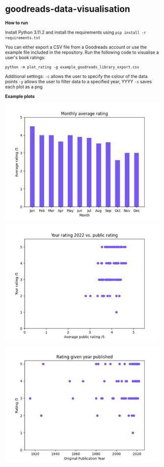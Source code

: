 # goodreads-data-visualisation

**How to run**

Install Python 3.11.2 and install the requirements using `pip install -r requirements.txt`

You can either export a CSV file from a Goodreads account or use the example file included in the repository.
Run the following code to visualise a user's book ratings:

```
python -m plot_rating -g example_goodreads_library_export.csv
```

Additional settings:
`-c` allows the user to specify the colour of the data points
`-y` allows the user to filter data to a specified year, YYYY
 `-s` saves each plot as a png

**Example plots**

![1684850431061](image/README/1684850431061.png)

![1684850713853](image/README/1684850713853.png)

![1684850729473](image/README/1684850729473.png)
